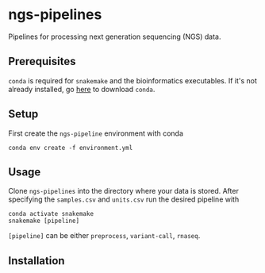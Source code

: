 # ngs-pipelines
Pipelines for processing next generation sequencing (NGS) data.

## Prerequisites
`conda` is required for `snakemake` and the bioinformatics executables.
If it's not already installed, go [here](https://www.anaconda.com/distribution/) 
to download `conda`.

## Setup
First create the `ngs-pipeline` environment with conda
```
conda env create -f environment.yml
```

## Usage
Clone `ngs-pipelines` into the directory where your data is stored. After
specifying the `samples.csv` and `units.csv` run the desired pipeline with
```
conda activate snakemake
snakemake [pipeline]
```
`[pipeline]` can be either `preprocess`, `variant-call`, `rnaseq`.

## Installation

